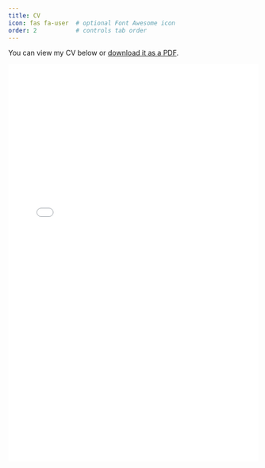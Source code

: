 ```yaml
---
title: CV
icon: fas fa-user  # optional Font Awesome icon
order: 2           # controls tab order
---
```


You can view my CV below or [download it as a PDF](/assets/files/cv.pdf).

<iframe src="/assets/files/cv.pdf" width="100%" height="800px" style="border: none;">
  This browser does not support PDFs. Please download the file to view it: 
  <a href="/assets/files/cv.pdf">Download PDF</a>.
</iframe>

